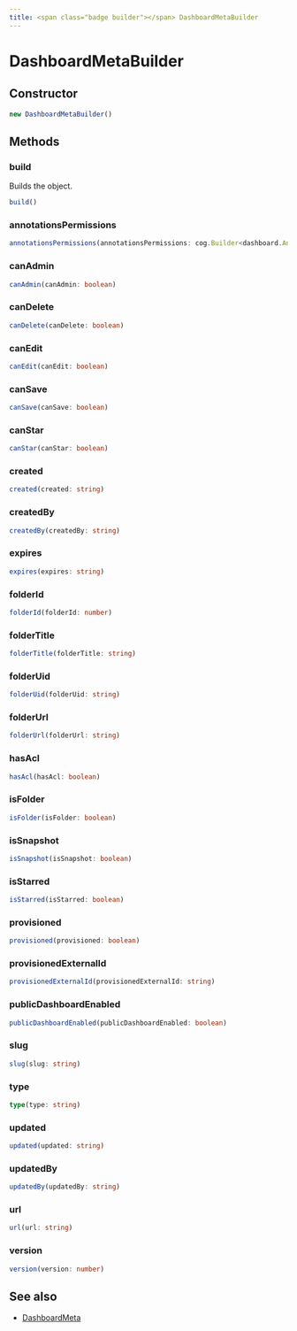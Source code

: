 ```yaml
---
title: <span class="badge builder"></span> DashboardMetaBuilder
---
```

# <span class="badge builder"></span> DashboardMetaBuilder

## Constructor

```typescript
new DashboardMetaBuilder()
```
## Methods

### <span class="badge object-method"></span> build

Builds the object.

```typescript
build()
```

### <span class="badge object-method"></span> annotationsPermissions

```typescript
annotationsPermissions(annotationsPermissions: cog.Builder<dashboard.AnnotationPermission>)
```

### <span class="badge object-method"></span> canAdmin

```typescript
canAdmin(canAdmin: boolean)
```

### <span class="badge object-method"></span> canDelete

```typescript
canDelete(canDelete: boolean)
```

### <span class="badge object-method"></span> canEdit

```typescript
canEdit(canEdit: boolean)
```

### <span class="badge object-method"></span> canSave

```typescript
canSave(canSave: boolean)
```

### <span class="badge object-method"></span> canStar

```typescript
canStar(canStar: boolean)
```

### <span class="badge object-method"></span> created

```typescript
created(created: string)
```

### <span class="badge object-method"></span> createdBy

```typescript
createdBy(createdBy: string)
```

### <span class="badge object-method"></span> expires

```typescript
expires(expires: string)
```

### <span class="badge object-method"></span> folderId

```typescript
folderId(folderId: number)
```

### <span class="badge object-method"></span> folderTitle

```typescript
folderTitle(folderTitle: string)
```

### <span class="badge object-method"></span> folderUid

```typescript
folderUid(folderUid: string)
```

### <span class="badge object-method"></span> folderUrl

```typescript
folderUrl(folderUrl: string)
```

### <span class="badge object-method"></span> hasAcl

```typescript
hasAcl(hasAcl: boolean)
```

### <span class="badge object-method"></span> isFolder

```typescript
isFolder(isFolder: boolean)
```

### <span class="badge object-method"></span> isSnapshot

```typescript
isSnapshot(isSnapshot: boolean)
```

### <span class="badge object-method"></span> isStarred

```typescript
isStarred(isStarred: boolean)
```

### <span class="badge object-method"></span> provisioned

```typescript
provisioned(provisioned: boolean)
```

### <span class="badge object-method"></span> provisionedExternalId

```typescript
provisionedExternalId(provisionedExternalId: string)
```

### <span class="badge object-method"></span> publicDashboardEnabled

```typescript
publicDashboardEnabled(publicDashboardEnabled: boolean)
```

### <span class="badge object-method"></span> slug

```typescript
slug(slug: string)
```

### <span class="badge object-method"></span> type

```typescript
type(type: string)
```

### <span class="badge object-method"></span> updated

```typescript
updated(updated: string)
```

### <span class="badge object-method"></span> updatedBy

```typescript
updatedBy(updatedBy: string)
```

### <span class="badge object-method"></span> url

```typescript
url(url: string)
```

### <span class="badge object-method"></span> version

```typescript
version(version: number)
```

## See also

 * <span class="badge object-type-interface"></span> [DashboardMeta](./object-DashboardMeta.md)

